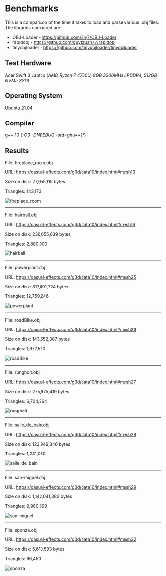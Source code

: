 # Benchmarks

This is a comparison of the time it takes to load and parse various .obj files. The libraries compared are:
* OBJ-Loader - https://github.com/Bly7/OBJ-Loader
* rapidobj - https://github.com/guybrush77/rapidobj
* tinyobjloader - https://github.com/tinyobjloader/tinyobjloader

## Test Hardware

Acer Swift 3 Laptop (_AMD Ryzen 7 4700U, 8GB 3200MHz LPDDR4, 512GB NVMe SSD_)

## Operating System
Ubuntu 21.04

## Compiler
g++ 10 (_-O3 -DNDEBUG -std=gnu++17_)

## Results

File: fireplace_room.obj

URL: https://casual-effects.com/g3d/data10/index.html#mesh13

Size on disk: 27,955,115 bytes

Triangles: 143,173

![fireplace_room](https://raw.githubusercontent.com/guybrush77/rapidobj/master/data/images/fireplace_room.svg)

---
File: hairball.obj

URL: https://casual-effects.com/g3d/data10/index.html#mesh16

Size on disk: 236,055,639 bytes

Triangles: 2,880,000

![hairball](https://raw.githubusercontent.com/guybrush77/rapidobj/master/data/images/hairball.svg)

---
File: powerplant.obj

URL: https://casual-effects.com/g3d/data10/index.html#mesh25

Size on disk: 817,891,724 bytes

Triangles: 12,759,246

![powerplant](https://raw.githubusercontent.com/guybrush77/rapidobj/master/data/images/powerplant.svg)

---
File: roadBike.obj

URL: https://casual-effects.com/g3d/data10/index.html#mesh26

Size on disk: 143,552,387 bytes

Triangles: 1,677,520

![roadBike](https://raw.githubusercontent.com/guybrush77/rapidobj/master/data/images/roadBike.svg)

---
File: rungholt.obj

URL: https://casual-effects.com/g3d/data10/index.html#mesh27

Size on disk: 275,675,419 bytes

Triangles: 6,704,264

![rungholt](https://raw.githubusercontent.com/guybrush77/rapidobj/master/data/images/rungholt.svg)

---
File: salle_de_bain.obj

URL: https://casual-effects.com/g3d/data10/index.html#mesh28

Size on disk: 123,949,346 bytes

Triangles: 1,231,030

![salle_de_bain](https://raw.githubusercontent.com/guybrush77/rapidobj/master/data/images/salle_de_bain.svg)

---
File: san-miguel.obj

URL: https://casual-effects.com/g3d/data10/index.html#mesh29

Size on disk: 1,143,041,382 bytes

Triangles: 9,980,699

![san-miguel](https://raw.githubusercontent.com/guybrush77/rapidobj/master/data/images/san-miguel.svg)

---
File: sponza.obj

URL: https://casual-effects.com/g3d/data10/index.html#mesh32

Size on disk: 5,610,593 bytes

Triangles: 66,450

![sponza](https://raw.githubusercontent.com/guybrush77/rapidobj/master/data/images/sponza.svg)
